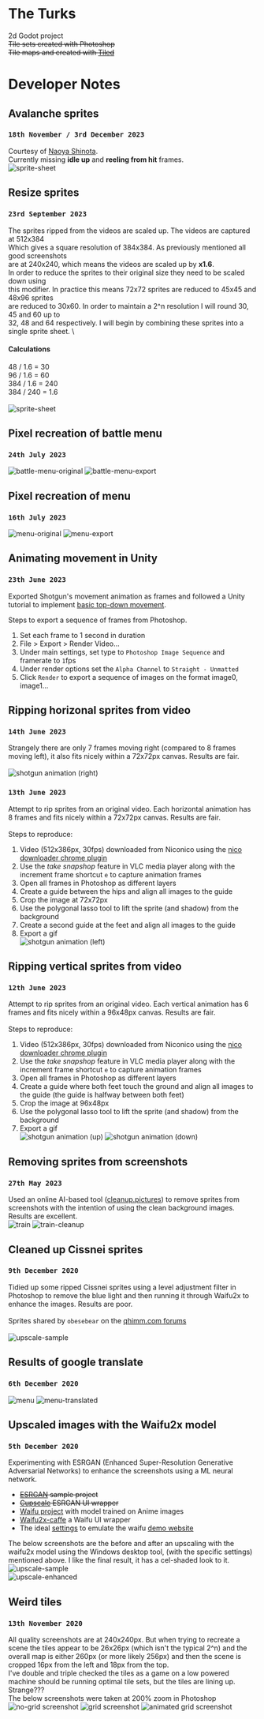 # The Turks
2d Godot project \
~~Tile sets created with Photoshop~~ \
~~Tile maps and created with [Tiled](https://www.mapeditor.org/)~~

# Developer Notes

## Avalanche sprites
### `18th November / 3rd December 2023`
Courtesy of [Naoya Shinota](https://github.com/NaoyaShinota2004). \
Currently missing __idle up__ and __reeling from hit__ frames. \
![sprite-sheet](/assets/sprites/avalanche/avalanche-sprite-sheet.png)

## Resize sprites
### `23rd September 2023`
The sprites ripped from the videos are scaled up. The videos are captured at 512x384 \
Which gives a square resolution of 384x384. As previously mentioned all good screenshots \
are at 240x240, which means the videos are scaled up by __x1.6__. \
In order to reduce the sprites to their original size they need to be scaled down using \
this modifier. In practice this means 72x72 sprites are reduced to 45x45 and 48x96 sprites \
are reduced to 30x60. In order to maintain a 2^n resolution I will round 30, 45 and 60 up to \
32, 48 and 64 respectively. I will begin by combining these sprites into a single sprite sheet. \
#### Calculations
48 / 1.6 = 30\
96 / 1.6 = 60\
384 / 1.6 = 240\
384 / 240 = 1.6\
\
![sprite-sheet](/assets/sprites/shotgun/shotgun-sprite-sheet.png)

## Pixel recreation of battle menu
### `24th July 2023`
![battle-menu-original](/assets/ui/battle-menu-original.jpg)
![battle-menu-export](/assets/ui/battle-menu-export.png)

## Pixel recreation of menu
### `16th July 2023`
![menu-original](/assets/ui/menu-original.png)
![menu-export](/assets/ui/menu-export.png)

## Animating movement in Unity

### `23th June 2023`
Exported Shotgun's movement animation as frames and followed a Unity tutorial to implement [basic top-down movement](https://www.youtube.com/watch?v=whzomFgjT50).

Steps to export a sequence of frames from Photoshop.
1. Set each frame to 1 second in duration
2. File > Export > Render Video...
3. Under main settings, set type to `Photoshop Image Sequence` and framerate to `1`fps
4. Under render options set the `Alpha Channel` to `Straight - Unmatted`
5. Click `Render` to export a sequence of images on the format image0, image1...

## Ripping horizonal sprites from video

### `14th June 2023`
Strangely there are only 7 frames moving right (compared to 8 frames moving left), it also fits nicely within a 72x72px canvas. Results are fair. \
\
![shotgun animation (right)](/assets/sprites/shotgun/right.gif)

### `13th June 2023`
Attempt to rip sprites from an original video. Each horizontal animation has 8 frames and fits nicely within a 72x72px canvas. Results are fair. \
\
Steps to reproduce:
1. Video (512x386px, 30fps) downloaded from Niconico using the [nico downloader chrome plugin](https://chrome.google.com/webstore/detail/nico-downloader/dncjcadpoakefjpnabimpalenliehbig)
2. Use the _take snapshop_ feature in VLC media player along with the increment frame shortcut `e` to capture animation frames
3. Open all frames in Photoshop as different layers
4. Create a guide between the hips and align all images to the guide
5. Crop the image at 72x72px
6. Use the polygonal lasso tool to lift the sprite (and shadow) from the background
7. Create a second guide at the feet and align all images to the guide
8. Export a gif
\
![shotgun animation (left)](/assets/sprites/shotgun/left.gif)

## Ripping vertical sprites from video
### `12th June 2023`
Attempt to rip sprites from an original video. Each vertical animation has 6 frames and fits nicely within a 96x48px canvas. Results are fair. \
\
Steps to reproduce:
1. Video (512x386px, 30fps) downloaded from Niconico using the [nico downloader chrome plugin](https://chrome.google.com/webstore/detail/nico-downloader/dncjcadpoakefjpnabimpalenliehbig)
2. Use the _take snapshop_ feature in VLC media player along with the increment frame shortcut `e` to capture animation frames
3. Open all frames in Photoshop as different layers
4. Create a guide where both feet touch the ground and align all images to the guide (the guide is halfway between both feet)
5. Crop the image at 96x48px
6. Use the polygonal lasso tool to lift the sprite (and shadow) from the background
7. Export a gif
\
![shotgun animation (up)](/assets/sprites/shotgun/up.gif)
![shotgun animation (down)](/assets/sprites/shotgun/down.gif)

## Removing sprites from screenshots
### `27th May 2023`
Used an online AI-based tool ([cleanup.pictures](https://cleanup.pictures/)) to remove sprites from screenshots with the intention of using the clean background images. Results are excellent.
\
![train](/screenshots/train.jpg)
![train-cleanup](/screenshots/train_cleanup.jpg)

## Cleaned up Cissnei sprites
### `9th December 2020`
Tidied up some ripped Cissnei sprites using a level adjustment filter in Photoshop to remove the blue light and then running it through Waifu2x to enhance the images. Results are poor.
\
\
Sprites shared by `obesebear` on the [qhimm.com forums](https://forums.qhimm.com/index.php?topic=19983.0)
\
\
![upscale-sample](/assets/sprites/cissnei/cissnei-example.png)

## Results of google translate
### `6th December 2020`
![menu](/assets/ui/menu.png)
![menu-translated](/assets/ui/menu-translated.png)

## Upscaled images with the Waifu2x model
### `5th December 2020`
Experimenting with ESRGAN (Enhanced Super-Resolution Generative Adversarial Networks) to enhance the screenshots using a ML neural network.

- ~~[ESRGAN](https://github.com/JoeyBallentine/ESRGAN) sample project~~
- ~~[Cupscale](https://github.com/n00mkrad/cupscale) ESRGAN UI wrapper~~
- [Waifu project](https://github.com/nagadomi/waifu2x) with model trained on Anime images
- [Waifu2x-caffe](https://github.com/lltcggie/waifu2x-caffe) a Waifu UI wrapper
- The ideal [settings](https://github.com/nagadomi/waifu2x/issues/201) to emulate the waifu [demo website](http://waifu2x.udp.jp/)


The below screenshots are the before and after an upscaling with the waifu2x model using the Windows desktop tool, (with the specific settings) mentioned above. I like the final result, it has a cel-shaded look to it.
\
![upscale-sample](/screenshots/upscale-sample.jpg)
\
![upscale-enhanced](/screenshots/upscale-enhanced.png)

## Weird tiles
### `13th November 2020`
All quality screenshots are at 240x240px. But when trying to recreate a scene the tiles appear to be 26x26px (which isn't the typical 2^n) and the overall map is either 260px (or more likely 256px) and then the scene is cropped 16px from the left and 18px from the top. 
\
I've double and triple checked the tiles as a game on a low powered machine should be running optimal tile sets, but the tiles are lining up. Strange???
\
The below screenshots were taken at 200% zoom in Photoshop
![no-grid screenshot](/screenshots/no-grid.png)
![grid screenshot](/screenshots/grid.png)
![animated grid screenshot](/screenshots/animated-grid.gif)
